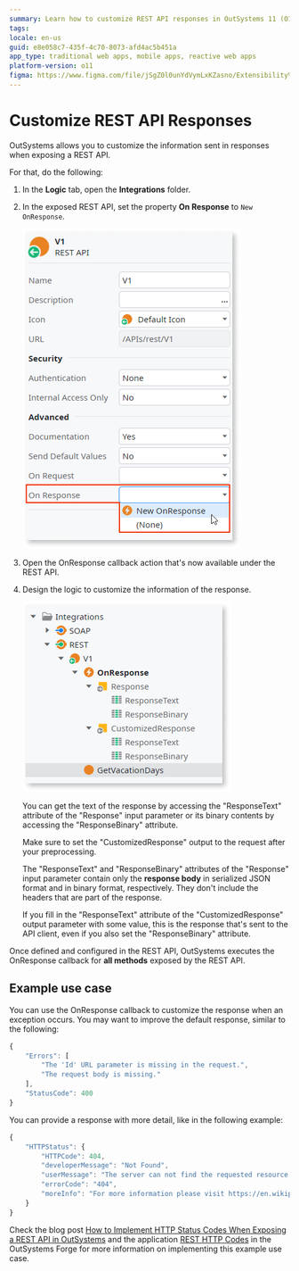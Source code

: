 ```yaml
---
summary: Learn how to customize REST API responses in OutSystems 11 (O11) by setting the On Response property and using the OnResponse callback.
tags: 
locale: en-us
guid: e8e058c7-435f-4c70-8073-afd4ac5b451a
app_type: traditional web apps, mobile apps, reactive web apps
platform-version: o11
figma: https://www.figma.com/file/jSgZ0l0unYdVymLxKZasno/Extensibility%20and%20Integration?node-id=415:20
---
```


# Customize REST API Responses


OutSystems allows you to customize the information sent in responses when exposing a REST API.

For that, do the following:

1. In the **Logic** tab, open the **Integrations** folder.

1. In the exposed REST API, set the property **On Response** to `New OnResponse`.

    ![Screenshot showing where to set the On Response property in the OutSystems REST API configuration](images/ss-rest-expose-onresponse.png "Setting On Response Property")

1. Open the OnResponse callback action that's now available under the REST API.

1. Design the logic to customize the information of the response.

    ![Screenshot of the OnResponse callback action logic tree in OutSystems](images/ss-rest-expose-onresponse-tree.png "OnResponse Callback Action Logic")

    You can get the text of the response by accessing the "ResponseText" attribute of the "Response" input parameter or its binary contents by accessing the "ResponseBinary" attribute.

    Make sure to set the "CustomizedResponse" output to the request after your preprocessing.

    <div class="info" markdown="1">

    The "ResponseText" and "ResponseBinary" attributes of the "Response" input parameter contain only the **response body** in serialized JSON format and in binary format, respectively. They don't include the headers that are part of the response.

    If you fill in the "ResponseText" attribute of the "CustomizedResponse" output parameter with some value, this is the response that's sent to the API client, even if you also set the "ResponseBinary" attribute.

    </div>

Once defined and configured in the REST API, OutSystems executes the OnResponse callback for **all methods** exposed by the REST API.

## Example use case

You can use the OnResponse callback to customize the response when an exception occurs. You may want to improve the default response, similar to the following:

```javascript
{
    "Errors": [
        "The 'Id' URL parameter is missing in the request.",
        "The request body is missing."
    ],
    "StatusCode": 400
}
```

You can provide a response with more detail, like in the following example:

```javascript
{
    "HTTPStatus": {
        "HTTPCode": 404,
        "developerMessage": "Not Found",
        "userMessage": "The server can not find the requested resource. In an API, this can mean that the endpoint is valid but the resource itself does not exist.",
        "errorCode": "404",
        "moreInfo": "For more information please visit https://en.wikipedia.org/wiki/List_of_HTTP_status_codes"
    }
}
```

Check the blog post [How to Implement HTTP Status Codes When Exposing a REST API in OutSystems](https://www.outsystems.com/blog/posts/implementing-http-status-code-exposing-rest/) and the application [REST HTTP Codes](https://www.outsystems.com/forge/component-overview/5547/rest-http-codes) in the OutSystems Forge for more information on implementing this example use case.
